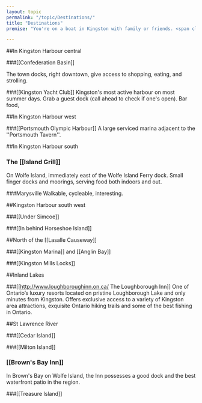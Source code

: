 ```yaml
---
layout: topic
permalink: "/topic/Destinations/"
title: "Destinations"
premise: "You're on a boat in Kingston with family or friends. <span class='text-nowrap'>Where do you go?  What's a good plan?</span>"

---
```


##In Kingston Harbour central

###[[Confederation Basin]]

The town docks, right downtown, give access to shopping, eating, and strolling.


###[[Kingston Yacht Club]]
Kingston's most active harbour on most summer days.  Grab a guest dock (call ahead to check if one's open). Bar food,

##In Kingston Harbour west

###[[Portsmouth Olympic Harbour]]
A large serviced marina adjacent to the ''Portsmouth Tavern''.

##In Kingston Harbour south

### The [[Island Grill]]
On Wolfe Island, immediately east of the Wolfe Island Ferry dock.  Small finger docks and moorings, serving food both indoors and out.


###Marysville
Walkable, cycleable, interesting.

##Kingston Harbour south west

###[[Under Simcoe]]


###[[In behind Horseshoe Island]]

##North of the [[Lasalle Causeway]]

###[[Kingston Marina]] and [[Anglin Bay]]


###[[Kingston Mills Locks]]



##Inland Lakes

###[[http://www.loughboroughinn.on.ca/ The Loughborough Inn]]
One of Ontario’s luxury resorts located on pristine Loughborough Lake and only minutes from Kingston.  Offers exclusive access to a variety of Kingston area attractions, exquisite Ontario hiking trails and some of the best fishing in Ontario.




##St Lawrence River

###[[Cedar Island]]


###[[Milton Island]]


### [[Brown's Bay Inn]]
In Brown's Bay on Wolfe Island, the Inn possesses a good dock and the best waterfront patio in the region.


###[[Treasure Island]]
